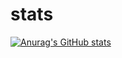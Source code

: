 # stats
[![Anurag's GitHub stats](https://github-readme-stats.vercel.app/api?username=FinnSeton)](https://github.com/anuraghazra/github-readme-stats)
